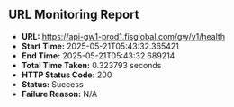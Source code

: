 ## URL Monitoring Report

- **URL:** https://api-gw1-prod1.fisglobal.com/gw/v1/health
- **Start Time:** 2025-05-21T05:43:32.365421
- **End Time:** 2025-05-21T05:43:32.689214
- **Total Time Taken:** 0.323793 seconds
- **HTTP Status Code:** 200
- **Status:** Success
- **Failure Reason:** N/A
